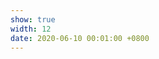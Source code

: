 ```yaml
---
show: true
width: 12
date: 2020-06-10 00:01:00 +0800
---
```


<div>
 <div class="banner" style="background-image: url('/assets/images/photos/IMG_7600_stitch.jpg');"></div>
<!--  <img src="/assets/images/photos/IMG_7600_stitch.jpg" alt="Field Plot" class="w-100 rounded" data-toggle="tooltip" data-placement="top" title="Utah field plot"> -->
 <!--  <div class="card-body">
    <p class="card-text">
      Banner text
    </p> 
  </div> -->
</div>
